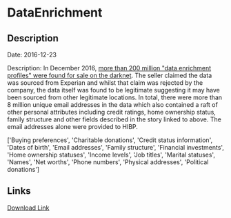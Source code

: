 # DataEnrichment

## Description

Date: 2016-12-23

Description:
In December 2016, <a href="http://www.csoonline.com/article/3149713/security/data-enrichment-records-for-200-million-people-up-for-sale-on-the-darknet.html" target="_blank" rel="noopener">more than 200 million &quot;data enrichment profiles&quot; were found for sale on the darknet</a>. The seller claimed the data was sourced from Experian and whilst that claim was rejected by the company, the data itself was found to be legitimate suggesting it may have been sourced from other legitimate locations. In total, there were more than 8 million unique email addresses in the data which also contained a raft of other personal attributes including credit ratings, home ownership status, family structure and other fields described in the story linked to above. The email addresses alone were provided to HIBP.


['Buying preferences', 'Charitable donations', 'Credit status information', 'Dates of birth', 'Email addresses', 'Family structure', 'Financial investments', 'Home ownership statuses', 'Income levels', 'Job titles', 'Marital statuses', 'Names', 'Net worths', 'Phone numbers', 'Physical addresses', 'Political donations']

## Links

[Download Link](https://link-to.net/1229997/725.7374076317212/dynamic/?r=aHR0cHM6Ly93d3cubWVkaWFmaXJlLmNvbS92aWV3LzZSdlR4S3FHUHB3T2FFcS8vZmlsZQ==)